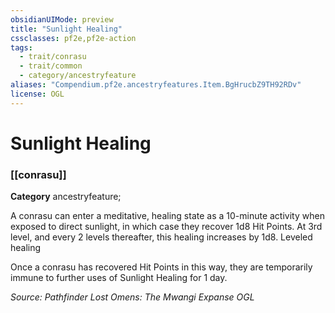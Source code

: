 ```yaml
---
obsidianUIMode: preview
title: "Sunlight Healing"
cssclasses: pf2e,pf2e-action
tags:
  - trait/conrasu
  - trait/common
  - category/ancestryfeature
aliases: "Compendium.pf2e.ancestryfeatures.Item.BgHrucbZ9TH92RDv"
license: OGL
---
```

# Sunlight Healing

### [[conrasu]]

**Category** ancestryfeature; 




A conrasu can enter a meditative, healing state as a 10-minute activity when exposed to direct sunlight, in which case they recover 1d8 Hit Points. At 3rd level, and every 2 levels thereafter, this healing increases by 1d8. Leveled healing

Once a conrasu has recovered Hit Points in this way, they are temporarily immune to further uses of Sunlight Healing for 1 day.

*Source: Pathfinder Lost Omens: The Mwangi Expanse*
*OGL*